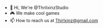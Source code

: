 - 👋 Hi, We're @ThrilxinzStudio
- 🎮 We make cool games
- 📫 How to reach us at Thirlxinz@gmail.com

<!---
ThrilxinzStudio/ThrilxinzStudio is a ✨ special ✨ repository because its `README.md` (this file) appears on your GitHub profile.
You can click the Preview link to take a look at your changes.
--->
